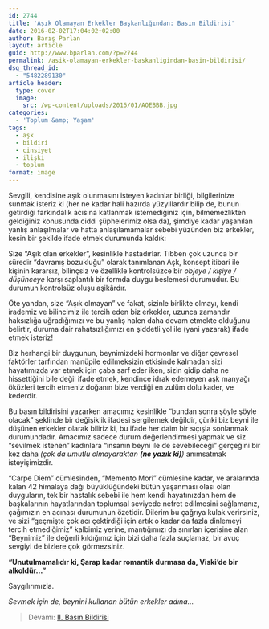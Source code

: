 ```yaml
---
id: 2744
title: 'Aşık Olamayan Erkekler Başkanlığından: Basın Bildirisi'
date: 2016-02-02T17:04:02+02:00
author: Barış Parlan
layout: article
guid: http://www.bparlan.com/?p=2744
permalink: /asik-olamayan-erkekler-baskanligindan-basin-bildirisi/
dsq_thread_id:
  - "5482289130"
article header:
  type: cover
  image:
    src: /wp-content/uploads/2016/01/AOEBBB.jpg
categories:
  - 'Toplum &amp; Yaşam'
tags:
  - aşk
  - bildiri
  - cinsiyet
  - ilişki
  - toplum
format: image
---
```


Sevgili, kendisine aşık olunmasını isteyen kadınlar birliği, bilgilerinize sunmak isteriz ki (her ne kadar hali hazırda yüzyıllardır bilip de, bunun getirdiği farkındalık acısına katlanmak istemediğiniz için, bilmemezlikten geldiğiniz konusunda ciddi şüphelerimiz olsa da), şimdiye kadar yaşanılan yanlış anlaşılmalar ve hatta anlaşılamamalar sebebi yüzünden biz erkekler, kesin bir şekilde ifade etmek durumunda kaldık:

Size &#8220;Aşık olan erkekler&#8221;, kesinlikle hastadırlar. Tıbben çok uzunca bir süredir &#8220;davranış bozukluğu&#8221; olarak tanımlanan Aşk, konsept itibari ile kişinin kararsız, bilinçsiz ve özellikle kontrolsüzce bir _objeye / kişiye / düşünceye_ karşı saplantılı bir formda duygu beslemesi durumudur. Bu durumun kontrolsüz oluşu aşikârdır.

Öte yandan, size &#8220;Aşık olmayan&#8221; ve fakat, sizinle birlikte olmayı, kendi irademiz ve bilincimiz ile tercih eden biz erkekler, uzunca zamandır haksızlığa uğradığımızı ve bu yanlış halen daha devam etmekte olduğunu belirtir, duruma dair rahatsızlığımızı en şiddetli yol ile (yani yazarak) ifade etmek isteriz!

Biz herhangi bir duygunun, beynimizdeki hormonlar ve diğer çevresel faktörler tarfından manüpile edilmeksizin etkisinde kalmadan sizi hayatımızda var etmek için çaba sarf eder iken, sizin gidip daha ne hissettiğini bile değil ifade etmek, kendince idrak edemeyen aşk manyağı öküzleri tercih etmeniz doğanın bize verdiği en zulüm dolu kader, ve kederdir.

Bu basın bildirisini yazarken amacımız kesinlikle &#8220;bundan sonra şöyle şöyle olacak&#8221; şeklinde bir değişiklik ifadesi sergilemek değildir, çünki biz beyni ile düşünen erkekler olarak biliriz ki, bu ifade her daim bir sıçışla sonlanmak durumundadır. Amacımız sadece durum değerlendirmesi yapmak ve siz &#8220;sevilmek istenen&#8221; kadınlara &#8220;insanın beyni ile de sevebileceği&#8221; gerçeğini bir kez daha _(çok da umutlu olmayaraktan **(ne yazık ki)**)_ anımsatmak isteyişimizdir.

&#8220;Carpe Diem&#8221; cümlesinden, &#8220;Memento Mori&#8221; cümlesine kadar, ve aralarında kalan 42 himalaya dağı büyüklüğündeki bütün yaşanması olası olan duyguların, tek bir hastalık sebebi ile hem kendi hayatınızdan hem de başkalarının hayatlarından toplumsal seviyede nefret edilmesini sağlamanız, çağımızın en acınası durumunun özetidir. Dilerim bu çağrıya kulak verirsiniz, ve sizi &#8220;geçmişte çok acı çektirdiği için artık o kadar da fazla dinlemeyi tercih etmediğimiz&#8221; kalbimiz yerine, mantığımızı da sınırları içerisine alan &#8220;Beynimiz&#8221; ile değerli kıldığımız için bizi daha fazla suçlamaz, bir avuç sevgiyi de bizlere çok görmezsiniz.

**&#8220;Unutulmamalıdır ki, Şarap kadar romantik durmasa da, Viski&#8217;de bir alkoldür&#8230;&#8221;** 

Saygılırımızla.

_Sevmek için de, beynini kullanan bütün erkekler adına&#8230;_

> Devamı: <a href="http://www.bparlan.com/2016/asik-olamayan-erkekler-bskn-ii-basin-bildirisi" target="_blank">II. Basın Bildirisi</a>
